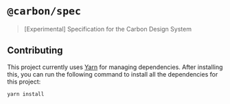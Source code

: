 # `@carbon/spec`

> [Experimental] Specification for the Carbon Design System

## Contributing

This project currently uses [Yarn](https://yarnpkg.com/en/docs/install) for
managing dependencies. After installing this, you can run the following command
to install all the dependencies for this project:

```bash
yarn install
```
